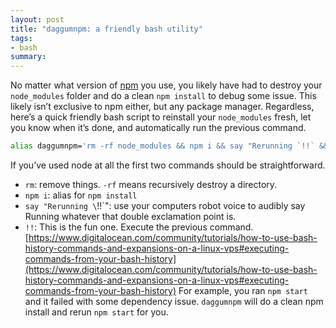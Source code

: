 ```yaml
---
layout: post
title: "daggumnpm: a friendly bash utility"
tags:
- bash
summary:
---
```


No matter what version of [npm](http://npmjs.com/) you use, you likely have had
to destroy your `node_modules` folder and do a clean `npm install` to debug some
issue. This likely isn’t exclusive to npm either, but any package manager.
Regardless, here’s a quick friendly bash script to reinstall your `node_modules`
fresh, let you know when it’s done, and automatically run the previous command.


``` bash
alias daggumnpm='rm -rf node_modules && npm i && say "Rerunning `!!` && !!'
```


If you’ve used node at all the first two commands should be straightforward.


* `rm`: remove things. `-rf` means recursively destroy a directory.
* `npm i`: alias for `npm install`
* `say "Rerunning \`!!\`": use your computers robot voice to audibly say Running
  whatever that double exclamation point is.
* `!!`: This is the fun one. Execute the previous command. [https://www.digitalocean.com/community/tutorials/how-to-use-bash-history-commands-and-expansions-on-a-linux-vps#executing-commands-from-your-bash-history](https://www.digitalocean.com/community/tutorials/how-to-use-bash-history-commands-and-expansions-on-a-linux-vps#executing-commands-from-your-bash-history)
  For example, you ran `npm start` and it failed with some dependency issue.
  `daggumnpm` will do a clean npm install and rerun `npm start` for you.

